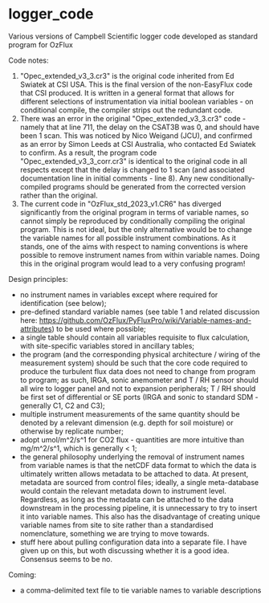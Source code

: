# logger_code
Various versions of Campbell Scientific logger code developed as standard program for OzFlux

Code notes:

1) "Opec_extended_v3_3.cr3" is the original code inherited from Ed Swiatek at CSI USA. 
This is the final version of the non-EasyFlux code that CSI produced. It is written in a general
format that allows for different selections of instrumentation via initial boolean variables - on
conditional compile, the compiler strips out the redundant code.
2) There was an error in the original "Opec_extended_v3_3.cr3" code - namely that at line 711, the 
delay on the CSAT3B was 0, and should have been 1 scan. This was noticed by Nico Weigand (JCU), and 
confirmed as an error by Simon Leeds at CSI Australia, who contacted Ed Swiatek to confirm. As a result, 
the program code "Opec_extended_v3_3_corr.cr3" is identical to the original code in all respects except
that the delay is changed to 1 scan (and associated documentation line in initial comments - line 8).
Any new conditionally-compiled programs should be generated from the corrected version rather than
the original.
3) The current code in "OzFlux_std_2023_v1.CR6" has diverged significantly from the original program
in terms of variable names, so cannot simply be reproduced by conditionally compiling the original
program. This is not ideal, but the only alternative would be to change the variable names for all possible
instrument combinations. As it stands, one of the aims with respect to naming conventions is where possible to 
remove instrument names from within variable names. Doing this in the original program would lead to a very 
confusing program!

Design principles:

* no instrument names in variables except where required for identification (see below);
* pre-defined standard variable names (see table 1 and related discussion here: https://github.com/OzFlux/PyFluxPro/wiki/Variable-names-and-attributes) to be used where possible;
* a single table should contain all variables requisite to flux calculation, with site-specific variables stored in ancillary tables;
* the program (and the corresponding physical architecture / wiring of the measurement system) should be such that the core code required to produce the turbulent flux data does not 
need to change from program to program; as such, IRGA, sonic anemometer and T / RH sensor should all wire to logger panel and not to expansion peripherals;
T / RH should be first set of differential or SE ports (IRGA and sonic to standard SDM - generally C1, C2 and C3);
* multiple instrument measurements of the same quantity should be denoted by a relevant dimension (e.g. depth for soil moisture) or otherwise by replicate number;
* adopt umol/m^2/s^1 for CO2 flux - quantities are more intuitive than mg/m^2/s^1, which is generally < 1;
* the general philosophy underlying the removal of instrument names from variable names is that the netCDF data format to which the data is ultimately written
allows metadata to be attached to data. At present, metadata are sourced from control files; ideally, a single meta-database would contain the relevant metadata 
down to instrument level. Regardless, as long as the metadata can be attached to the data downstream in the processing pipeline, it is unnecessary to try to insert
it into variable names. This also has the disadvantage of creating unique variable names from site to site rather than a standardised nomenclature, something we are 
trying to move towards.
* stuff here about pulling configuration data into a separate file. I have given up on this, but woth discussing whether it is a good idea. Consensus seems to be no.

Coming: 
* a comma-delimited text file to tie variable names to variable descriptions
